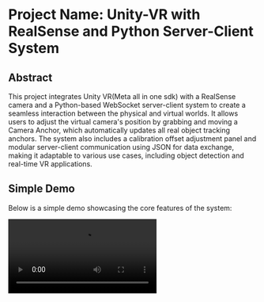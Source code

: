 # Project Name: Unity-VR with RealSense and Python Server-Client System

## Abstract

This project integrates Unity VR(Meta all in one sdk) with a RealSense camera and a Python-based WebSocket server-client system to create a seamless interaction between the physical and virtual worlds. It allows users to adjust the virtual camera's position by grabbing and moving a Camera Anchor, which automatically updates all real object tracking anchors. The system also includes a calibration offset adjustment panel and modular server-client communication using JSON for data exchange, making it adaptable to various use cases, including object detection and real-time VR applications.

## Simple Demo

Below is a simple demo showcasing the core features of the system:

![Demo Video](./Video/DemoCalibrationEssense.mp4)

